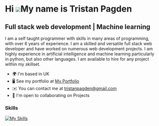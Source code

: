 Hi ![](https://user-images.githubusercontent.com/18350557/176309783-0785949b-9127-417c-8b55-ab5a4333674e.gif)My name is Tristan Pagden
======================================================================================================================================

Full stack web development | Machine learning
---------------------------------------

I am a self taught programmer with skills in many areas of programming, with over 6 years of experience. I am a skilled and versatile full stack web developer and have worked on numerous web development projects. I am highly experience in artificial intelligence and machine learning particularly in python, but also other languages. I am available to hire for any project within my skillset.

*   🌍  I'm based in UK
*   🖥️  See my portfolio at [My Portfolio](http://tristanpagden.vercel.app)
*   ✉️  You can contact me at [tristanpagden@gmail.com](mailto:tristanpagden@gmail.com)
*   🤝  I'm open to collaborating on Projects


### Skills 

[![My Skills](https://skillicons.dev/icons?i=js,html,css,nodejs,react,tailwind,nextjs,express,mongodb,mysql,py,pytorch,tensorflow)](https://skillicons.dev)
                    
